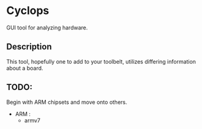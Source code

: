 # Cyclops
GUI tool for analyzing hardware.

## Description
This tool, hopefully one to add to your toolbelt, utilizes differing information about a board.

## TODO:
Begin with ARM chipsets and move onto others.
- ARM :
  - armv7
